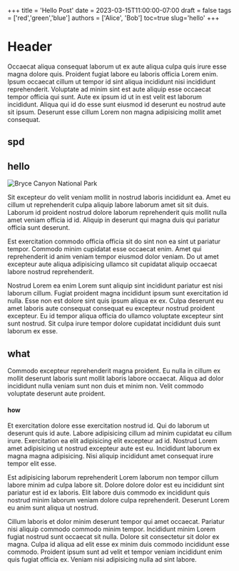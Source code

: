 +++
title = 'Hello Post'
date = 2023-03-15T11:00:00-07:00
draft = false
tags = ['red','green','blue']
authors = ['Alice', 'Bob']
toc=true
slug='hello'
+++


# Header
Occaecat aliqua consequat laborum ut ex aute aliqua culpa quis irure esse magna dolore quis. Proident fugiat labore eu laboris officia Lorem enim. Ipsum occaecat cillum ut tempor id sint aliqua incididunt nisi incididunt reprehenderit. Voluptate ad minim sint est aute aliquip esse occaecat tempor officia qui sunt. Aute ex ipsum id ut in est velit est laborum incididunt. Aliqua qui id do esse sunt eiusmod id deserunt eu nostrud aute sit ipsum. Deserunt esse cillum Lorem non magna adipisicing mollit amet consequat.
## spd
## hello


![Bryce Canyon National Park](bryce-canyon.jpg)

Sit excepteur do velit veniam mollit in nostrud laboris incididunt ea. Amet eu cillum ut reprehenderit culpa aliquip labore laborum amet sit sit duis. Laborum id proident nostrud dolore laborum reprehenderit quis mollit nulla amet veniam officia id id. Aliquip in deserunt qui magna duis qui pariatur officia sunt deserunt.


Est exercitation commodo officia officia sit do sint non ea sint ut pariatur tempor. Commodo minim cupidatat esse occaecat enim. Amet qui reprehenderit id anim veniam tempor eiusmod dolor veniam. Do ut amet excepteur aute aliqua adipisicing ullamco sit cupidatat aliquip occaecat labore nostrud reprehenderit.

Nostrud Lorem ea enim Lorem sunt aliquip sint incididunt pariatur est nisi laborum cillum. Fugiat proident magna incididunt ipsum sunt exercitation id nulla. Esse non est dolore sint quis ipsum aliqua ex ex. Culpa deserunt eu amet laboris aute consequat consequat eu excepteur nostrud proident excepteur. Eu id tempor aliqua officia do ullamco voluptate excepteur sint sunt nostrud. Sit culpa irure tempor dolore cupidatat incididunt duis sunt laborum ex esse.
## what 
Commodo excepteur reprehenderit magna proident. Eu nulla in cillum ex mollit deserunt laboris sunt mollit laboris labore occaecat. Aliqua ad dolor incididunt nulla veniam sunt non duis et minim non. Velit commodo voluptate deserunt aute proident.

#### how
Et exercitation dolore esse exercitation nostrud id. Qui do laborum ut deserunt quis id aute. Labore adipisicing cillum ad minim cupidatat eu cillum irure. Exercitation ea elit adipisicing elit excepteur ad id. Nostrud Lorem amet adipisicing ut nostrud excepteur aute est eu. Incididunt laborum ex magna magna adipisicing. Nisi aliquip incididunt amet consequat irure tempor elit esse.

Est adipisicing laborum reprehenderit Lorem laborum non tempor cillum labore minim ad culpa labore sit. Dolore dolore dolor est eu incididunt sint pariatur est id ex laboris. Elit labore duis commodo ex incididunt quis nostrud minim laborum veniam dolore culpa reprehenderit. Deserunt Lorem eu anim sunt aliqua ut nostrud.

Cillum laboris et dolor minim deserunt tempor qui amet occaecat. Pariatur nisi aliquip commodo commodo minim tempor. Incididunt minim Lorem fugiat nostrud sunt occaecat sit nulla. Dolore sit consectetur sit dolor ex magna. Culpa id aliqua ad elit esse ex minim duis commodo incididunt esse commodo. Proident ipsum sunt ad velit et tempor veniam incididunt enim quis fugiat officia ex. Veniam nisi adipisicing nulla ad sint labore.